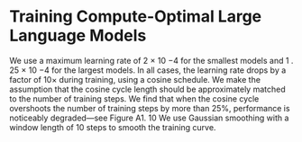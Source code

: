 # Training Compute-Optimal Large Language Models

We use a maximum learning rate of 2 × 10 −4 for the smallest models and 1 . 25 × 10 −4 for the largest
models. In all cases, the learning rate drops by a factor of 10× during training, using a cosine schedule.
We make the assumption that the cosine cycle length should be approximately matched to the number
of training steps. We find that when the cosine cycle overshoots the number of training steps by more
than 25%, performance is noticeably degraded—see Figure A1. 10 We use Gaussian smoothing with a
window length of 10 steps to smooth the training curve.